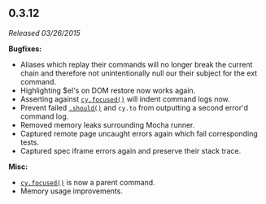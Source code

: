 ## 0.3.12

*Released 03/26/2015*

**Bugfixes:**

- Aliases which replay their commands will no longer break the current chain and therefore not unintentionally null our their subject for the ext command.
- Highlighting $el's on DOM restore now works again.
- Asserting against [`cy.focused()`](/api/commands/focused) will indent command logs now.
- Prevent failed [`.should()`](/api/commands/should) and `cy.to` from outputting a second error'd command log.
- Removed memory leaks surrounding Mocha runner.
- Captured remote page uncaught errors again which fail corresponding tests.
- Captured spec iframe errors again and preserve their stack trace.

**Misc:**

- [`cy.focused()`](/api/commands/focused) is now a parent command.
- Memory usage improvements.


